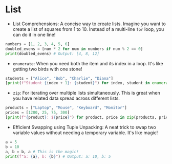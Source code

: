 # List

* List Comprehensions: A concise way to create lists. Imagine you want to create a list of squares from 1 to 10. Instead of a multi-line `for` loop, you can do it in one line!

```python
numbers = [1, 2, 3, 4, 5, 6]
doubled_evens = [num * 2 for num in numbers if num % 2 == 0]
print(doubled_evens) # Output: [4, 8, 12]
```

* `enumerate`: When you need both the item and its index in a loop. It's like getting two birds with one stone!

```python
students = ["Alice", "Bob", "Charlie", "Diana"]
[print(f"Student {index + 1}: {student}") for index, student in enumerate(students)]
```

* `zip`: For iterating over multiple lists simultaneously. This is great when you have related data spread across different lists.

```python
products = ["Laptop", "Mouse", "Keyboard", "Monitor"]
prices = [1200, 25, 75, 300]
[print(f"{product}: ${price}") for product, price in zip(products, prices)]
```

* Efficient Swapping using Tuple Unpacking: A neat trick to swap two variable values without needing a temporary variable. It's like magic!

```python
a = 5
b = 10
a, b = b, a # This is the magic!
print(f"a: {a}, b: {b}") # Output: a: 10, b: 5
```
